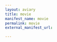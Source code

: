 ```yaml
---
layout: aviary
title: movie
manifest_name: movie
permalink: movie
external_manifest_url: 

---
```

<!-- Add an essay or interpretive material below this line,
using HTML or markdown.  Do not modify this file above this line -->
